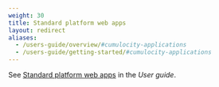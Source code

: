 ```yaml
---
weight: 30
title: Standard platform web apps
layout: redirect
aliases:
  - /users-guide/overview/#cumulocity-applications
  - /users-guide/getting-started/#cumulocity-applications
---
```


See [Standard platform web apps](/users-guide/getting-started/#platform-applications) in the *User guide*.
